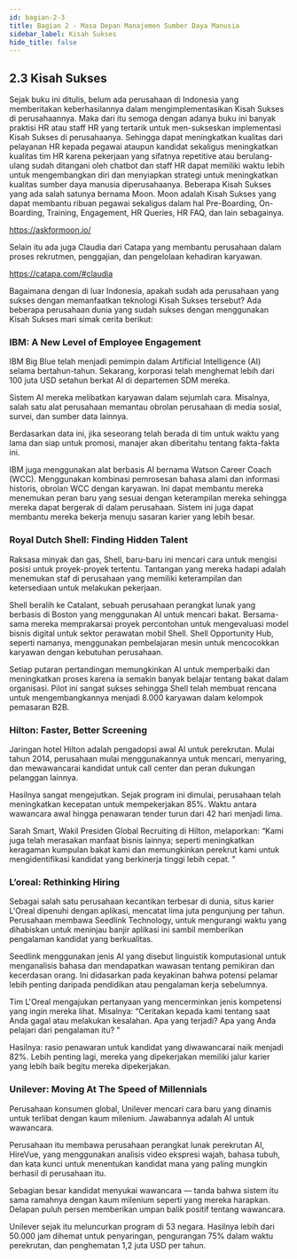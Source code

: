 ```yaml
---
id: bagian-2-3
title: Bagian 2 - Masa Depan Manajemen Sumber Daya Manusia
sidebar_label: Kisah Sukses
hide_title: false
---
```

## 2.3 Kisah Sukses

Sejak buku ini ditulis, belum ada perusahaan di Indonesia yang memberitakan keberhasilannya dalam mengimplementasikan Kisah Sukses di perusahaannya. Maka dari itu semoga dengan adanya buku ini banyak praktisi HR atau staff HR yang tertarik untuk men-sukseskan implementasi Kisah Sukses di perusahaanya. Sehingga dapat meningkatkan kualitas dari pelayanan HR kepada pegawai ataupun kandidat sekaligus meningkatkan kualitas tim HR karena pekerjaan yang sifatnya repetitive atau berulang-ulang sudah ditangani oleh chatbot dan staff HR dapat memiliki waktu lebih untuk mengembangkan diri dan menyiapkan strategi untuk meningkatkan kualitas sumber daya manusia diperusahaanya.
Beberapa Kisah Sukses yang ada salah satunya bernama Moon. Moon adalah Kisah Sukses yang dapat membantu ribuan pegawai sekaligus dalam hal Pre-Boarding, On-Boarding, Training, Engagement, HR Queries, HR FAQ, dan lain sebagainya. 
 
https://askformoon.io/

Selain itu ada juga Claudia dari Catapa yang membantu perusahaan dalam proses rekrutmen, penggajian, dan pengelolaan kehadiran karyawan. 
 
https://catapa.com/#claudia

Bagaimana dengan di luar Indonesia, apakah sudah ada perusahaan yang sukses dengan memanfaatkan teknologi Kisah Sukses tersebut?
Ada beberapa perusahaan dunia yang sudah sukses dengan menggunakan Kisah Sukses mari simak cerita berikut:

### IBM: A New Level of Employee Engagement

IBM Big Blue telah menjadi pemimpin dalam Artificial Intelligence (AI) selama bertahun-tahun. Sekarang, korporasi telah menghemat lebih dari 100 juta USD setahun berkat AI di departemen SDM mereka.

Sistem AI mereka melibatkan karyawan dalam sejumlah cara. Misalnya, salah satu alat perusahaan memantau obrolan perusahaan di media sosial, survei, dan sumber data lainnya.

Berdasarkan data ini, jika seseorang telah berada di tim untuk waktu yang lama dan siap untuk promosi, manajer akan diberitahu tentang fakta-fakta ini. 

IBM juga menggunakan alat berbasis AI bernama Watson Career Coach (WCC). Menggunakan kombinasi pemrosesan bahasa alami dan informasi historis, obrolan WCC dengan karyawan. Ini dapat membantu mereka menemukan peran baru yang sesuai dengan keterampilan mereka sehingga mereka dapat bergerak di dalam perusahaan. Sistem ini juga dapat membantu mereka bekerja menuju sasaran karier yang lebih besar.

### Royal Dutch Shell: Finding Hidden Talent

Raksasa minyak dan gas, Shell, baru-baru ini mencari cara untuk mengisi posisi untuk proyek-proyek tertentu. Tantangan yang mereka hadapi adalah menemukan staf di perusahaan yang memiliki keterampilan dan ketersediaan untuk melakukan pekerjaan.

Shell beralih ke Catalant, sebuah perusahaan perangkat lunak yang berbasis di Boston yang menggunakan AI untuk mencari bakat. Bersama-sama mereka memprakarsai proyek percontohan untuk mengevaluasi model bisnis digital untuk sektor perawatan mobil Shell. Shell Opportunity Hub, seperti namanya, menggunakan pembelajaran mesin untuk mencocokkan karyawan dengan kebutuhan perusahaan.

Setiap putaran pertandingan memungkinkan AI untuk memperbaiki dan meningkatkan proses karena ia semakin banyak belajar tentang bakat dalam organisasi. Pilot ini sangat sukses sehingga Shell telah membuat rencana untuk mengembangkannya menjadi 8.000 karyawan dalam kelompok pemasaran B2B.

### Hilton: Faster, Better Screening

Jaringan hotel Hilton adalah pengadopsi awal AI untuk perekrutan. Mulai tahun 2014, perusahaan mulai menggunakannya untuk mencari, menyaring, dan mewawancarai kandidat untuk call center dan peran dukungan pelanggan lainnya.

Hasilnya sangat mengejutkan. Sejak program ini dimulai, perusahaan telah meningkatkan kecepatan untuk mempekerjakan 85%. Waktu antara wawancara awal hingga penawaran tender turun dari 42 hari menjadi lima.

Sarah Smart, Wakil Presiden Global Recruiting di Hilton, melaporkan: “Kami juga telah merasakan manfaat bisnis lainnya; seperti meningkatkan keragaman kumpulan bakat kami dan memungkinkan perekrut kami untuk mengidentifikasi kandidat yang berkinerja tinggi lebih cepat. "

### L’oreal: Rethinking Hiring

Sebagai salah satu perusahaan kecantikan terbesar di dunia, situs karier L'Oreal dipenuhi dengan aplikasi, mencatat lima juta pengunjung per tahun. Perusahaan membawa Seedlink Technology, untuk mengurangi waktu yang dihabiskan untuk meninjau banjir aplikasi ini sambil memberikan pengalaman kandidat yang berkualitas.

Seedlink menggunakan jenis AI yang disebut linguistik komputasional untuk menganalisis bahasa dan mendapatkan wawasan tentang pemikiran dan kecerdasan orang. Ini didasarkan pada keyakinan bahwa potensi pelamar lebih penting daripada pendidikan atau pengalaman kerja sebelumnya.

Tim L'Oreal mengajukan pertanyaan yang mencerminkan jenis kompetensi yang ingin mereka lihat. Misalnya: “Ceritakan kepada kami tentang saat Anda gagal atau melakukan kesalahan. Apa yang terjadi? Apa yang Anda pelajari dari pengalaman itu? "

Hasilnya: rasio penawaran untuk kandidat yang diwawancarai naik menjadi 82%. Lebih penting lagi, mereka yang dipekerjakan memiliki jalur karier yang lebih baik begitu mereka dipekerjakan.

### Unilever: Moving At The Speed of Millennials

Perusahaan konsumen global, Unilever mencari cara baru yang dinamis untuk terlibat dengan kaum milenium. Jawabannya adalah AI untuk wawancara.

Perusahaan itu membawa perusahaan perangkat lunak perekrutan AI, HireVue, yang menggunakan analisis video ekspresi wajah, bahasa tubuh, dan kata kunci untuk menentukan kandidat mana yang paling mungkin berhasil di perusahaan itu.

Sebagian besar kandidat menyukai wawancara — tanda bahwa sistem itu sama ramahnya dengan kaum milenium seperti yang mereka harapkan. Delapan puluh persen memberikan umpan balik positif tentang wawancara.

Unilever sejak itu meluncurkan program di 53 negara. Hasilnya lebih dari 50.000 jam dihemat untuk penyaringan, pengurangan 75% dalam waktu perekrutan, dan penghematan 1,2 juta USD per tahun.
